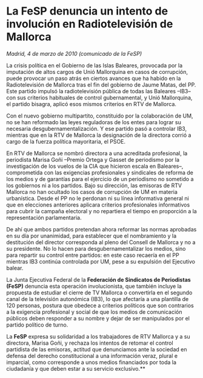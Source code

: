 # La FeSP denuncia un intento de involución en Radiotelevisión de Mallorca

*Madrid, 4 de marzo de 2010 (comunicado de la FeSP)*

La crisis política en el Gobierno de las Islas Baleares, provocada por la imputación de altos cargos de Unió Mallorquina en casos de corrupción, puede provocar un paso atrás en ciertos avances que ha habido en la Radiotelevisión de Mallorca tras el fin del gobierno de Jaume Matas, del PP. Este partido impulsó la radiotelevisión pública de todas las Baleares –IB3– con sus criterios habituales de control gubernamental, y Unió Mallorquina, el partido bisagra, aplicó esos mismos criterios en RTV de Mallorca.

Con el nuevo gobierno multipartito, constituido por la colaboración de UM, no se han reformado las leyes reguladoras de los entes para lograr su necesaria desgubernamentalización. Y ese partido pasó a controlar IB3, mientras que en la RTV de Mallorca la designación de la directora corrió a cargo de la fuerza política mayoritaria, el PSOE.

En RTV de Mallorca se nombró directora a una acreditada profesional, la periodista Marisa Goñi –Premio Ortega y Gasset de periodismo por la investigación de los vuelos de la CIA que hicieron escala en Baleares–, comprometida con las exigencias profesionales y sindicales de reforma de los medios y de garantías para el ejercicio de un periodismo no sometido a los gobiernos ni a los partidos. Bajo su dirección, las emisoras de RTV Mallorca no han ocultado los casos de corrupción de UM en materia urbanística. Desde el PP no le perdonan ni su línea informativa general ni que en elecciones anteriores aplicara criterios profesionales informativos para cubrir la campaña electoral y no repartiera el tiempo en proporción a la representación parlamentaria.

De ahí que ambos partidos pretendan ahora reformar las normas aprobadas en su día por unanimidad, para establecer que el nombramiento y la destitución del director corresponda al pleno del Consell de Mallorca y no a su presidente. No lo hacen para desgubernamentalizar los medios, sino para repartir su control entre partidos: en este caso recaería en el PP mientras IB3 continúa controlada por UM, pese a su expulsión del Ejecutivo balear.

La Junta Ejecutiva Federal de la **Federación de Sindicatos de Periodistas (FeSP)** denuncia esta operación involucionista, que también incluye la propuesta de estudiar el cierre de TV Mallorca o convertirla en el segundo canal de la televisión autonómica (IB3), lo que afectaría a una plantilla de 120 personas, postura que obedece a criterios políticos que son contrarios a la exigencia profesional y social de que los medios de comunicación públicos deben responder a su nombre y dejar de ser manipulados por el partido político de turno.

La **FeSP** expresa su solidaridad a los trabajadores de RTV Mallorca y a su directora, Marisa Goñi, y rechaza los intentos de retomar el control partidista de las emisoras, actitud que denunciamos ante la sociedad en defensa del derecho constitucional a una información veraz, plural e imparcial, como corresponde a unos medios financiados por toda la ciudadanía y que deben estar a su servicio exclusivo.**
